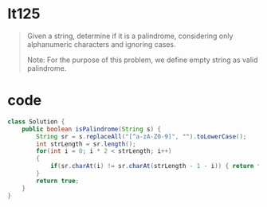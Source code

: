 # lt125
>Given a string, determine if it is a palindrome, considering only alphanumeric characters and ignoring cases.
>
>Note: For the purpose of this problem, we define empty string as valid palindrome.

# code
```Java
class Solution {
    public boolean isPalindrome(String s) {
        String sr = s.replaceAll("[^a-zA-Z0-9]", "").toLowerCase();
        int strLength = sr.length();
        for(int i = 0; i * 2 < strLength; i++) 
        {
            if(sr.charAt(i) != sr.charAt(strLength - 1 - i)) { return false; }
        }
        return true;
    }   
}
```